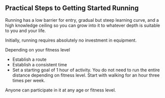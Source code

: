 ## Practical Steps to Getting Started Running

Running has a low barrier for entry, gradual but steep learning curve, and a 
high knowledge ceiling so you can grow into it to whatever depth is suitable to
you and your life.



Initially, running requires absolutely no investment in equipment. 

Depending on your fitness level 

- Establish a route
- Establish a consistent time
- Set a starting goal of 1 hour of activity.  You do not need to run the entire distance depending on fitness level. Start with walking for an hour three times per week.   


Anyone can participate in it at any age or fitness level.
